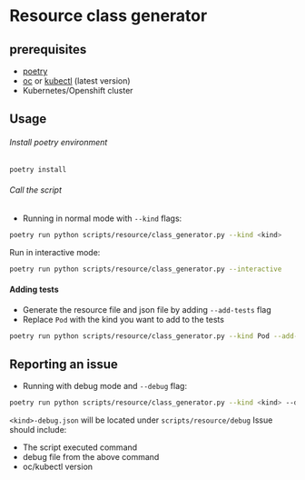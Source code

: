 # Resource class generator

## prerequisites

- [poetry](https://python-poetry.org/)
- [oc](https://mirror.openshift.com/pub/openshift-v4/x86_64/clients/ocp/stable/) or [kubectl](https://kubernetes.io/docs/tasks/tools/) (latest version)
- Kubernetes/Openshift cluster

## Usage

###### Install poetry environment

```bash
poetry install
```

###### Call the script

- Running in normal mode with `--kind` flags:

```bash
poetry run python scripts/resource/class_generator.py --kind <kind>

```

Run in interactive mode:

```bash
poetry run python scripts/resource/class_generator.py --interactive
```

#### Adding tests

- Generate the resource file and json file by adding `--add-tests` flag
- Replace `Pod` with the kind you want to add to the tests

```bash
poetry run python scripts/resource/class_generator.py --kind Pod --add-tests
```

## Reporting an issue

- Running with debug mode and `--debug` flag:

```bash
poetry run python scripts/resource/class_generator.py --kind <kind> --debug
```

`<kind>-debug.json` will be located under `scripts/resource/debug`
Issue should include:

- The script executed command
- debug file from the above command
- oc/kubectl version
